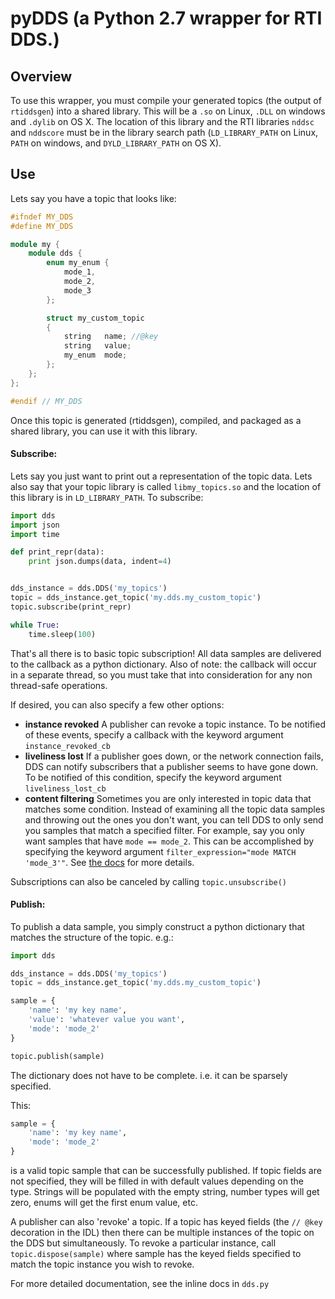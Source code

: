 pyDDS (a Python 2.7 wrapper for RTI DDS.)
=========================================

Overview
--------

To use this wrapper, you must compile your generated topics (the output of
`rtiddsgen`) into a shared library. This will be a `.so` on Linux, `.DLL` on
windows and `.dylib` on OS X. The location of this library and the RTI libraries
`nddsc` and `nddscore` must be in the library search path (`LD_LIBRARY_PATH` on
Linux, `PATH` on windows, and `DYLD_LIBRARY_PATH` on OS X).

Use
---

Lets say you have a topic that looks like:

```C++
#ifndef MY_DDS
#define MY_DDS

module my {
    module dds {
        enum my_enum {
            mode_1,
            mode_2,
            mode_3
        };

        struct my_custom_topic
        {
            string   name; //@key
            string   value;
            my_enum  mode;
        };
    };
};

#endif // MY_DDS
```

Once this topic is generated (rtiddsgen), compiled, and packaged as a shared
library, you can use it with this library.

#### Subscribe: ####

Lets say you just want to print out a representation of the topic data. Lets
also say that your topic library is called `libmy_topics.so` and the location
of this library is in `LD_LIBRARY_PATH`. To subscribe:

```python
import dds
import json
import time

def print_repr(data):
    print json.dumps(data, indent=4)


dds_instance = dds.DDS('my_topics')
topic = dds_instance.get_topic('my.dds.my_custom_topic')
topic.subscribe(print_repr)

while True:
    time.sleep(100)
```

That's all there is to basic topic subscription! All data samples are delivered
to the callback as a python dictionary. Also of note: the callback will occur in
a separate thread, so you must take that into consideration for any non
thread-safe operations.

If desired, you can also specify a few other options:

 - **instance revoked** A publisher can revoke a topic instance. To be notified
   of these events, specify a callback with the keyword argument
   `instance_revoked_cb`
 - **liveliness lost** If a publisher goes down, or the network connection
   fails, DDS can notify subscribers that a publisher seems to have gone down.
   To be notified of this condition, specify the keyword argument
   `liveliness_lost_cb`
 - **content filtering** Sometimes you are only interested in topic data that
   matches some condition. Instead of examining all the topic data samples and
   throwing out the ones you don't want, you can tell DDS to only send you
   samples that match a specified filter. For example, say you only want samples
   that have `mode == mode_2`. This can be accomplished by specifying the
   keyword argument `filter_expression="mode MATCH 'mode_3'"`. See
   [the docs](https://community.rti.com/static/documentation/connext-dds/5.2.0/doc/manuals/connext_dds/html_files/RTI_ConnextDDS_CoreLibraries_UsersManual/Content/UsersManual/SQL_Filter_Expression_Notation.htm)
   for more details.

Subscriptions can also be canceled by calling `topic.unsubscribe()`

#### Publish: ####

To publish a data sample, you simply construct a python dictionary that matches
the structure of the topic. e.g.:

```python
import dds

dds_instance = dds.DDS('my_topics')
topic = dds_instance.get_topic('my.dds.my_custom_topic')

sample = {
    'name': 'my key name',
    'value': 'whatever value you want',
    'mode': 'mode_2'
}

topic.publish(sample)
```

The dictionary does not have to be complete. i.e. it can be sparsely specified.

This:

```python
sample = {
    'name': 'my key name',
    'mode': 'mode_2'
}
```

is a valid topic sample that can be successfully published. If topic fields are
not specified, they will be filled in with default values depending on the type.
Strings will be populated with the empty string, number types will get zero,
enums will get the first enum value, etc.

A publisher can also 'revoke' a topic. If a topic has keyed fields (the
`// @key` decoration in the IDL) then there can be multiple instances of the
topic on the DDS but simultaneously. To revoke a particular instance, call
`topic.dispose(sample)` where sample has the keyed fields specified to match the
topic instance you wish to revoke.

For more detailed documentation, see the inline docs in `dds.py`
